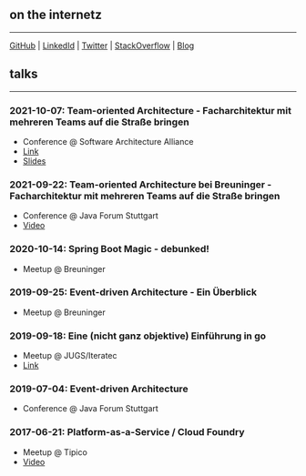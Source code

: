 ## on the internetz
* * *
[GitHub](http://github.sebsprenger.de) | [LinkedId](http://linkedin.sebsprenger.de) | [Twitter](http://twitter.sebsprenger.de) | [StackOverflow](http://so.sebsprenger.de) | [Blog](http://blog.sebsprenger.de)


## talks
* * *

### 2021-10-07: Team-oriented Architecture - Facharchitektur mit mehreren Teams auf die Straße bringen
* Conference @ Software Architecture Alliance
* [Link](https://www.software-architecture-alliance.de/software-architecture-alliance-2021/programm/programm#item-3114)
* [Slides](https://speakerdeck.com/sebsprenger/team-oriented-architecture-facharchitektur-mit-mehreren-teams-auf-die-strasse-bringen)

### 2021-09-22: Team-oriented Architecture bei Breuninger - Facharchitektur mit mehreren Teams auf die Straße bringen
* Conference @ Java Forum Stuttgart
* [Video](https://www.java-forum-stuttgart.de/vortraege/team-oriented-architecture-bei-breuninger/)

### 2020-10-14: Spring Boot Magic - debunked!
* Meetup @ Breuninger

### 2019-09-25: Event-driven Architecture - Ein Überblick
* Meetup @ Breuninger

### 2019-09-18: Eine (nicht ganz objektive) Einführung in go
* Meetup @ JUGS/Iteratec
* [Link](https://www.jugs.org/va2019/09-18.html)

### 2019-07-04: Event-driven Architecture
* Conference @ Java Forum Stuttgart

### 2017-06-21: Platform-as-a-Service / Cloud Foundry
* Meetup @ Tipico
* [Video](https://www.youtube.com/watch?v=CgQ0DsKHSyg)

